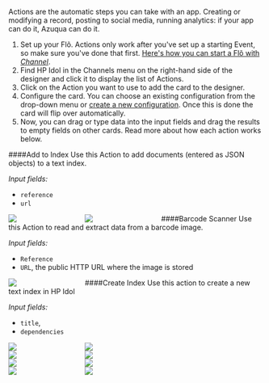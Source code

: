 
Actions are the automatic steps you can take with an app. Creating or modifying a record, posting to social media, running analytics: if your app can do it, Azuqua can do it. 

1. Set up your Fl&otilde;. Actions only work after you've set up a starting Event, so make sure you've done that first. [Here's how you can start a Fl&otilde; with *Channel*]().
2. Find HP Idol in the Channels menu on the right-hand side of the designer and click it to display the list of Actions.
3. Click on the Action you want to use to add the card to the designer. 
4. Configure the card. You can choose an existing configuration from the drop-down menu or [create a new configuration](). Once this is done the card will flip over automatically. 
5. Now, you can drag or type data into the input fields and drag the results to empty fields on other cards. Read more about how each action works below.

####Add to Index
Use this Action to add documents (entered as JSON objects) to a text index.

*Input fields:*

* `reference`
* `url` 

<!--Can we get either of these as an output from the create index action? Also, what are they exactly?-->

<div>
    <div style="width: 60%; float: left; margin-right: 10px">
    </div>
    <div style="width: 30%; float: left">
    	<img src="https://s3.amazonaws.com/azuqua_static/help-center/Channels/hp-idol-ondemand/hp-idol-action-1-1.png"></img>
    </div>
</div>

<div>
    <div style="width: 60%; float: left; margin-right: 10px">
    </div>
    <div style="width: 30%; float: left">
    	<img src="https://s3.amazonaws.com/azuqua_static/help-center/Channels/hp-idol-ondemand/hp-idol-action-1-2.png"></img>
    </div>
</div>


####Barcode Scanner
Use this Action to read and extract data from a barcode image. 

*Input fields:*

* `Reference`<!--According to the docs, reference is "An IDOL OnDemand reference obtained from either the Expand Container or Store Object API. The corresponding image is passed to the API" but users have no action that obtains this info. Can we add it?-->
* `URL`, the public HTTP URL where the image is stored

<div>
    <div style="width: 60%; float: left; margin-right: 10px">
    </div>
    <div style="width: 30%; float: left">
    	<img src="https://s3.amazonaws.com/azuqua_static/help-center/Channels/hp-idol-ondemand/hp-idol-action-2.png"></img>
    </div>
</div>

####Create Index
Use this action to create a new text index in HP Idol

*Input fields:*

* `title`, 
* `dependencies`

<div>
    <div style="width: 60%; float: left; margin-right: 10px">
    </div>
    <div style="width: 30%; float: left">
    	<img src="https://s3.amazonaws.com/azuqua_static/help-center/Channels/hp-idol-ondemand/hp-idol-action-3.png"></img>
    </div>
</div>

<div>
    <div style="width: 60%; float: left; margin-right: 10px">
    </div>
    <div style="width: 30%; float: left">
    	<img src="https://s3.amazonaws.com/azuqua_static/help-center/Channels/hp-idol-ondemand/hp-idol-action-4.png"></img>
    </div>
</div>

<div>
    <div style="width: 60%; float: left; margin-right: 10px">
    </div>
    <div style="width: 30%; float: left">
    	<img src="https://s3.amazonaws.com/azuqua_static/help-center/Channels/hp-idol-ondemand/hp-idol-action-5.png"></img>
    </div>
</div>

<div>
    <div style="width: 60%; float: left; margin-right: 10px">
    </div>
    <div style="width: 30%; float: left">
    	<img src="https://s3.amazonaws.com/azuqua_static/help-center/Channels/hp-idol-ondemand/hp-idol-action-6.png"></img>
    </div>
</div>

<div>
    <div style="width: 60%; float: left; margin-right: 10px">
    </div>
    <div style="width: 30%; float: left">
    	<img src="https://s3.amazonaws.com/azuqua_static/help-center/Channels/hp-idol-ondemand/hp-idol-action-7.png"></img>
    </div>
</div>

<div>
    <div style="width: 60%; float: left; margin-right: 10px">
    </div>
    <div style="width: 30%; float: left">
    	<img src="https://s3.amazonaws.com/azuqua_static/help-center/Channels/hp-idol-ondemand/hp-idol-action-8.png"></img>
    </div>
</div>

<div>
    <div style="width: 60%; float: left; margin-right: 10px">
    </div>
    <div style="width: 30%; float: left">
    	<img src="https://s3.amazonaws.com/azuqua_static/help-center/Channels/hp-idol-ondemand/hp-idol-action-9.png"></img>
    </div>
</div>

<div>
    <div style="width: 60%; float: left; margin-right: 10px">
    </div>
    <div style="width: 30%; float: left">
    	<img src="https://s3.amazonaws.com/azuqua_static/help-center/Channels/hp-idol-ondemand/hp-idol-action-10.png"></img>
    </div>
</div>

